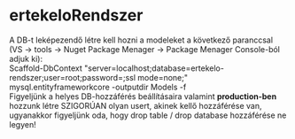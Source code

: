 # ertekeloRendszer

A DB-t leképezendő létre kell hozni a modeleket a következő paranccsal <br>(VS -> tools -> Nuget Package Menager -> Package Menager Console-ból adjuk ki):<br>
Scaffold-DbContext "server=localhost;database=ertekelo-rendszer;user=root;password=;ssl mode=none;" mysql.entityframeworkcore -outputdir Models -f<br>
Figyeljünk a helyes DB-hozzáférés beállításaira valamint <b>production-ben</b> hozzunk létre SZIGORÚAN olyan usert, akinek kellő hozzáférése van,<br>
ugyanakkor figyeljünk oda, hogy drop table / drop database hozzáférése ne legyen!

